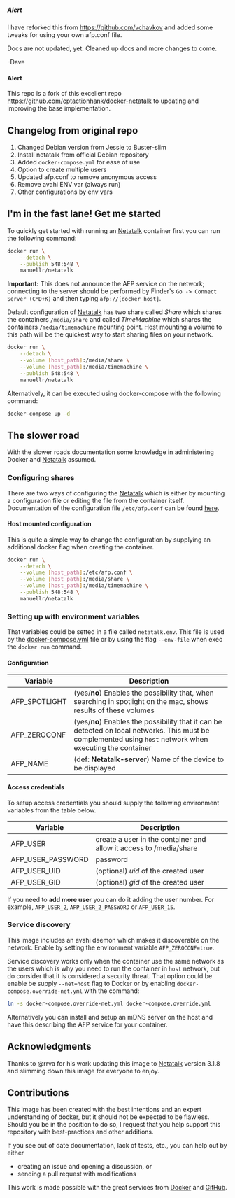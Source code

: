 
##### Alert #####
I have reforked this from https://github.com/vchavkov and added some tweaks for using your own afp.conf file.

Docs are not updated, yet. Cleaned up docs and more changes to come.

-Dave

#### Alert ####

This repo is a fork of this excellent repo https://github.com/cptactionhank/docker-netatalk to updating and improving the base implementation.

## Changelog from original repo


1. Changed Debian version from Jessie to Buster-slim
1. Install netatalk from official Debian repository
1. Added `docker-compose.yml` for ease of use
1. Option to create multiple users
1. Updated afp.conf to remove anonymous access
1. Remove avahi ENV var (always run)
1. Other configurations by env vars

## I'm in the fast lane! Get me started

To quickly get started with running an [Netatalk] container first you can run the following command:

```bash
docker run \
    --detach \
    --publish 548:548 \
    manuellr/netatalk
```

**Important:** This does not announce the AFP service on the network; connecting to the server should be performed by Finder's `Go -> Connect Server (CMD+K)` and then typing `afp://[docker_host]`.

Default configuration of [Netatalk] has two share called _Share_ which shares the containers `/media/share` and called _TimeMachine_ which shares the containers `/media/timemachine` mounting point. Host mounting a volume to this path will be the quickest way to start sharing files on your network.

```bash
docker run \
    --detach \
    --volume [host_path]:/media/share \
    --volume [host_path]:/media/timemachine \
    --publish 548:548 \
    manuellr/netatalk
```

Alternatively, it can be executed using docker-compose with the following command:

```bash
docker-compose up -d
```

## The slower road

With the slower roads documentation some knowledge in administering Docker and [Netatalk] assumed.

### Configuring shares

There are two ways of configuring the [Netatalk] which is either by mounting a configuration file or editing the file from the container itself. Documentation of the configuration file `/etc/afp.conf` can be found [here](http://netatalk.sourceforge.net/3.1/htmldocs/afp.conf.5.html).

#### Host mounted configuration

This is quite a simple way to change the configuration by supplying an additional docker flag when creating the container.

```bash
docker run \
    --detach \
    --volume [host_path]:/etc/afp.conf \
    --volume [host_path]:/media/share \
    --volume [host_path]:/media/timemachine \
    --publish 548:548 \
    manuellr/netatalk
```

### Setting up with environment variables

That variables could be setted in a file called `netatalk.env`. This file is used by the [docker-compose.yml](./docker-compose.yml) file or by using the flag `--env-file` when exec the `docker run` command.

#### Configuration

|Variable       |Description|
|---------------|-----------|
|AFP_SPOTLIGHT  | (yes/**no**) Enables the possibility that, when searching in spotlight on the mac, shows results of these volumes |
|AFP_ZEROCONF   | (yes/**no**) Enables the possibility that it can be detected on local networks. This must be complemented using `host` network when executing the container |
|AFP_NAME       | (def: **Netatalk-server**) Name of the device to be displayed |

#### Access credentials

To setup access credentials you should supply the following environment variables from the table below.

|Variable          |Description|
|------------------|-----------|
|AFP_USER          | create a user in the container and allow it access to /media/share |
|AFP_USER_PASSWORD | password
|AFP_USER_UID      | (optional) _uid_ of the created user
|AFP_USER_GID      | (optional) _gid_ of the created user

If you need to **add more user** you can do it adding the user number. For example, `AFP_USER_2`, `AFP_USER_2_PASSWORD` or `AFP_USER_15`.


### Service discovery

This image includes an avahi daemon which makes it discoverable on the network. Enable by setting the environment variable `AFP_ZEROCONF=true`.

Service discovery works only when the container use the same network as the users which is why you need to run the container in `host` network, but do consider that it is considered a security threat. That option could be enable be supply `--net=host` flag to Docker or by enabling `docker-compose.override-net.yml` with the command:

```bash
ln -s docker-compose.override-net.yml docker-compose.override.yml
```

Alternatively you can install and setup an mDNS server on the host and have this describing the AFP service for your container.

## Acknowledgments

Thanks to @rrva for his work updating this image to [Netatalk] version 3.1.8 and slimming down this image for everyone to enjoy.

## Contributions

This image has been created with the best intentions and an expert understanding of docker, but it should not be expected to be flawless. Should you be in the position to do so, I request that you help support this repository with best-practices and other additions.

If you see out of date documentation, lack of tests, etc., you can help out by either
- creating an issue and opening a discussion, or
- sending a pull request with modifications

This work is made possible with the great services from [Docker] and [GitHub].

[Netatalk]: http://netatalk.sourceforge.net/
[Docker]: https://www.docker.com/
[GitHub]: https://www.github.com/
[Avahi]: http://www.avahi.org/

